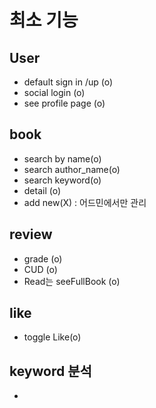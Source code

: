# 최소 기능

## User
-  default sign in /up (o)
-  social login (o)
-  see profile page (o)

## book
-  search by name(o)
-  search author_name(o)
-  search keyword(o)
-  detail (o)
-  add new(X) : 어드민에서만 관리

## review
-  grade (o)
-  CUD (o)
-  Read는 seeFullBook (o)

## like
-  toggle Like(o)

## keyword 분석
-  